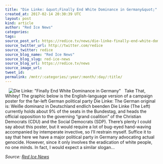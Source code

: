 ```yaml
---
title: "Die Linke: &quot;Finally End White Dominance in Germany&quot;"
created_at: 2017-02-14 20:30:39 UTC
layout: post
kind: article
author: "Red Ice News"
categories: 
tags: 
source_post_url: https://redice.tv/news/die-linke-finally-end-white-dominance-in-germany
source_twitter_url: http://twitter.com/redice
source_twitter: redice
source_blog_name: "Red Ice News"
source_blog_slug: red-ice-news
source_blog_url: https://redice.tv/news
source_image_url: 
tweet_id:
permalink: /mntr/:categories/:year/:month/:day/:title/
---
```

<img align="left" hspace="12" alt="Die Linke: &quot;Finally End White Dominance in Germany&quot;" src="https://rdice.net/a/c/n/17/02142128-die-linke-germany-end-white-dominance.9cd7b47f.jpg"> Take That, Whitey! The graphic below is the English-language version of a campaign poster for the far-left German political party Die Linke: The German original is: Weiße dominanz in Deutschland endlich beenden Die Linke (The Left) currently holds about 9% of the seats in the Bundestag, and heads the official opposition to the governing “grand coalition” of the Christian Democrats (CDU) and the Social Democrats (SDP). There’s plenty I could say about this poster, but it would require a lot of bug-eyed hand-waving accompanied by intemperate invective, so I’ll restrain myself. Suffice it to say that here we have a major political party in Germany advocating actual genocide. However, since it only involves the eradication of white people, no one minds. In fact, I would expect a similar slogan&#8230;<div class="">
    <i>Source: <a href="https://redice.tv/news">Red Ice News</a></i>
</div>
